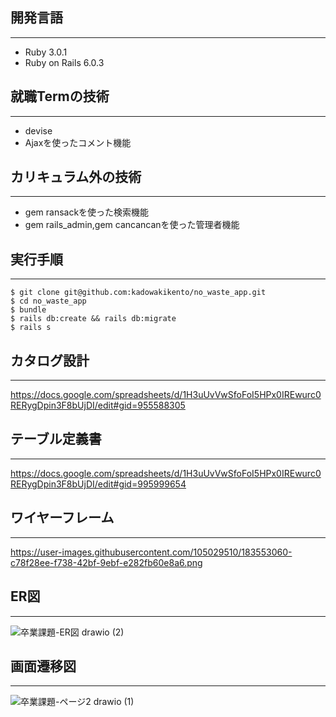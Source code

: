 ## 開発言語
---
- Ruby 3.0.1
- Ruby on Rails 6.0.3

## 就職Termの技術
---
- devise
- Ajaxを使ったコメント機能

## カリキュラム外の技術
---
- gem ransackを使った検索機能
- gem rails_admin,gem cancancanを使った管理者機能

## 実行手順
---

```
$ git clone git@github.com:kadowakikento/no_waste_app.git
$ cd no_waste_app
$ bundle
$ rails db:create && rails db:migrate
$ rails s
```

## カタログ設計
---
https://docs.google.com/spreadsheets/d/1H3uUvVwSfoFoI5HPx0IREwurc0RERygDpin3F8bUjDI/edit#gid=955588305

## テーブル定義書
---
https://docs.google.com/spreadsheets/d/1H3uUvVwSfoFoI5HPx0IREwurc0RERygDpin3F8bUjDI/edit#gid=995999654

## ワイヤーフレーム
---
https://user-images.githubusercontent.com/105029510/183553060-c78f28ee-f738-42bf-9ebf-e282fb60e8a6.png

## ER図
---
![卒業課題-ER図 drawio (2)](https://user-images.githubusercontent.com/105029510/183666736-e6f3eb55-45e2-4ca2-97a3-1c756a4d1671.png)


## 画面遷移図
---
![卒業課題-ページ2 drawio (1)](https://user-images.githubusercontent.com/105029510/183667002-f90670a0-d4c4-4439-bd59-4ada97f53151.png)
